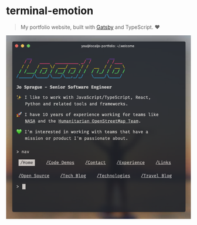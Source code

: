 # terminal-emotion

> My portfolio website, built with [Gatsby](https://www.gatsbyjs.org/) and TypeScript. ❤️

![Screenshot](/static/screenshot.png)
